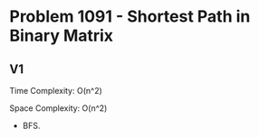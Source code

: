 # Problem 1091 - Shortest Path in Binary Matrix

## V1

Time Complexity: O(n^2)

Space Complexity: O(n^2)

- BFS.
